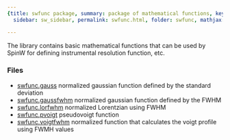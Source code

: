 ```yaml
---
{title: swfunc package, summary: package of mathematical functions, keywords: sample,
  sidebar: sw_sidebar, permalink: swfunc.html, folder: swfunc, mathjax: 'true'}

---
```

 
The library contains basic mathematical functions that can be used by
SpinW for defining instrumental resolution function, etc.
 
### Files
* [swfunc.gauss](swfunc_gauss.html) normalized gaussian function defined by the standard deviation
* [swfunc.gaussfwhm](swfunc_gaussfwhm.html) normalized gaussian function defined by the FWHM
* [swfunc.lorfwhm](swfunc_lorfwhm.html) normalized Lorentzian using FWHM
* [swfunc.pvoigt](swfunc_pvoigt.html) pseudovoigt function
* [swfunc.voigtfwhm](swfunc_voigtfwhm.html) normalized function that calculates the voigt profile using FWMH values

